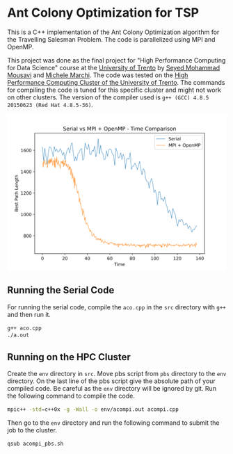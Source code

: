 # Ant Colony Optimization for TSP
This is a C++ implementation of the Ant Colony Optimization algorithm for the Travelling Salesman Problem. The code is parallelized using MPI and OpenMP.

This project was done as the final project for "High Performance Computing for Data Science" course at the [University of Trento](https://www.unitn.it/en) by [Seyed Mohammad Mousavi](https://github.com/SMMousaviSP) and [Michele Marchi](https://github.com/TunaInABottle). The code was tested on the [High Performance Computing Cluster of the University of Trento](https://sites.google.com/unitn.it/hpc/). The commands for compiling the code is tuned for this specific cluster and might not work on other clusters. The version of the compiler used is `g++ (GCC) 4.8.5 20150623 (Red Hat 4.8.5-36)`.

<p align="center">
  <img src="img/serial_vs_mpi.svg" alt="Serial vs MPI + OpenMP - Time Comparison"/>
</p>

## Running the Serial Code
For running the serial code, compile the `aco.cpp` in the `src` directory with `g++` and then run it.
```bash
g++ aco.cpp
./a.out
```

## Running on the HPC Cluster
Create the `env` directory in `src`. Move pbs script from `pbs` directory to
the `env` directory. On the last line of the pbs script give the absolute path
of your compiled code.
Be careful as the `env` directory will be ignored by git.
Run the following command to compile the code.
```bash
mpic++ -std=c++0x -g -Wall -o env/acompi.out acompi.cpp
```
Then go to the `env` directory and run the following command to submit the job
to the cluster.
```bash
qsub acompi_pbs.sh
```
